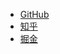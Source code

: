 - [GitHub](https://github.com/happyGloria/nodeJS/blob/master/tcp.md)
- [知乎](https://zhuanlan.zhihu.com/p/34040978)
- [掘金](https://juejin.im/post/5a713d4051882573351a9d72)